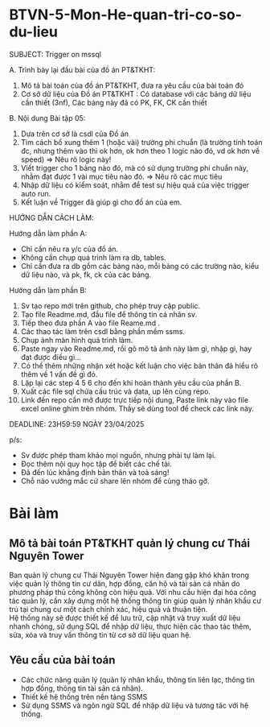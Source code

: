 # BTVN-5-Mon-He-quan-tri-co-so-du-lieu
SUBJECT: Trigger on mssql

A. Trình bày lại đầu bài của đồ án PT&TKHT:
1. Mô tả bài toán của đồ án PT&TKHT, 
   đưa ra yêu cầu của bài toán đó
2. Cơ sở dữ liệu của Đồ án PT&TKHT :
   Có database với các bảng dữ liệu cần thiết (3nf),
   Các bảng này đã có PK, FK, CK cần thiết
 
B. Nội dung Bài tập 05:
1. Dựa trên cơ sở là csdl của Đồ án
2. Tìm cách bổ xung thêm 1 (hoặc vài) trường phi chuẩn
   (là trường tính toán đc, nhưng thêm vào thì ok hơn,
    ok hơn theo 1 logic nào đó, vd ok hơn về speed)
   => Nêu rõ logic này!
3. Viết trigger cho 1 bảng nào đó, 
   mà có sử dụng trường phi chuẩn này,
   nhằm đạt được 1 vài mục tiêu nào đó.
   => Nêu rõ các mục tiêu 
4. Nhập dữ liệu có kiểm soát, 
   nhằm để test sự hiệu quả của việc trigger auto run.
5. Kết luận về Trigger đã giúp gì cho đồ án của em.

HƯỚNG DẪN CÁCH LÀM:

Hướng dẫn làm phần A: 
 - Chỉ cần nêu ra y/c của đồ án.
 - Không cần chụp quá trình làm ra db, tables.
 - Chỉ cần đưa ra db gồm các bảng nào,
   mỗi bảng có các trường nào, kiểu dữ liệu nào,
   và pk, fk, ck của các bảng.

Hướng dẫn làm phần B:
1. Sv tạo repo mới trên github, cho phép truy cập public.
2. Tạo file Readme.md, đầu file để thông tin cá nhân sv.
3. Tiếp theo đưa phần A vào file Reame.md .
3. Các thao tác làm trên csdl bằng phần mềm ssms.
4. Chụp ảnh màn hình quá trình làm.
5. Paste ngay vào Readme.md, 
   rồi gõ mô tả ảnh này làm gì, nhập gì, hay đạt được điều gì...
6. Có thể thêm những nhận xét hoặc kết luận
   cho việc bản thân đã hiểu rõ thêm về 1 vấn đề gì đó.
7. Lặp lại các step 4 5 6 cho đến khi hoàn thành yêu cầu của phần B.
8. Xuất các file sql chứa cấu trúc và data, up lên cùng repo.
9. Link đến repo cần mở được trực tiếp nội dung, 
   Paste link này vào file excel online ghim trên nhóm.
   Thầy sẽ dùng tool để check các link này.

DEADLINE: 23H59:59 NGÀY 23/04/2025

p/s:
 - Sv được phép tham khảo mọi nguồn, nhưng phải tự làm lại.
 - Đọc thêm nội quy học tập để biết các chế tài.
 - Đã đến lúc khẳng định bản thân và toả sáng!
 - Chỗ nào vướng mắc cứ share lên nhóm để cùng tháo gỡ.  
# Bài làm  
## Mô tả bài toán PT&TKHT quản lý chung cư Thái Nguyên Tower  
Ban quản lý chung cư Thái Nguyên Tower hiện đang gặp khó khăn trong việc quản lý thông tin cư dân, hợp đồng, căn hộ và tài sản cá nhân do phương pháp thủ công không còn hiệu quả. Với nhu cầu hiện đại hóa công tác quản lý, cần xây dựng một hệ thống thông tin giúp quản lý nhân khẩu cư trú tại chung cư một cách chính xác, hiệu quả và thuận tiện.  
Hệ thống này sẽ được thiết kế để lưu trữ, cập nhật và truy xuất dữ liệu nhanh chóng, sử dụng SQL để nhập dữ liệu, thực hiện các thao tác thêm, sửa, xóa và truy vấn thông tin từ cơ sở dữ liệu quan hệ.  
## Yêu cầu của bài toán  
- Các chức năng quản lý (quản lý nhân khẩu, thông tin liên lạc, thông tin hợp đồng, thông tin tài sản cá nhân).  
- Thiết kế hệ thống trên nền tảng SSMS
- Sử dụng SSMS và ngôn ngữ SQL để nhập dữ liệu và tương tác với hệ thống.
